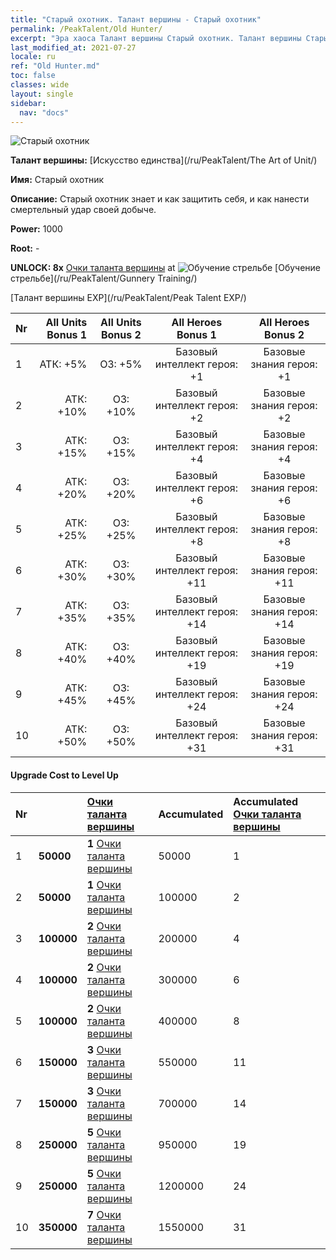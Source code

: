 ```yaml
---
title: "Старый охотник. Талант вершины - Старый охотник"
permalink: /PeakTalent/Old Hunter/
excerpt: "Эра хаоса Талант вершины Старый охотник. Талант вершины Старый охотник. Старый охотник"
last_modified_at: 2021-07-27
locale: ru
ref: "Old Hunter.md"
toc: false
classes: wide
layout: single
sidebar:
  nav: "docs"
---
```


  ![Старый охотник](/images/pt/talent_2010.png)

  **Талант вершины:** [Искусство единства](/ru/PeakTalent/The Art of Unit/)

  **Имя:** Старый охотник

  **Описание:** Старый охотник знает и как защитить себя, и как нанести смертельный удар своей добыче.

  **Power:** 1000

  **Root:** -

  **UNLOCK: 8x** [Очки таланта вершины](/ItemsRU/con_934/) at ![Обучение стрельбе](/images/pt/talent_2008.png) [Обучение стрельбе](/ru/PeakTalent/Gunnery Training/)

  [Талант вершины EXP](/ru/PeakTalent/Peak Talent EXP/)

  | Nr | All Units Bonus 1 | All Units Bonus 2 | All Heroes Bonus 1 | All Heroes Bonus 2 |
  |:---|--------------:|:-------------:|:-------------:|:-------------:|
  | 1 | АТК: +5% | ОЗ: +5% | Базовый интеллект героя: +1 | Базовые знания героя: +1 |
  | 2 | АТК: +10% | ОЗ: +10% | Базовый интеллект героя: +2 | Базовые знания героя: +2 |
  | 3 | АТК: +15% | ОЗ: +15% | Базовый интеллект героя: +4 | Базовые знания героя: +4 |
  | 4 | АТК: +20% | ОЗ: +20% | Базовый интеллект героя: +6 | Базовые знания героя: +6 |
  | 5 | АТК: +25% | ОЗ: +25% | Базовый интеллект героя: +8 | Базовые знания героя: +8 |
  | 6 | АТК: +30% | ОЗ: +30% | Базовый интеллект героя: +11 | Базовые знания героя: +11 |
  | 7 | АТК: +35% | ОЗ: +35% | Базовый интеллект героя: +14 | Базовые знания героя: +14 |
  | 8 | АТК: +40% | ОЗ: +40% | Базовый интеллект героя: +19 | Базовые знания героя: +19 |
  | 9 | АТК: +45% | ОЗ: +45% | Базовый интеллект героя: +24 | Базовые знания героя: +24 |
  | 10 | АТК: +50% | ОЗ: +50% | Базовый интеллект героя: +31 | Базовые знания героя: +31 |


#### Upgrade Cost to Level Up

  | Nr | <i class="fas fa-coins"/> | [Очки таланта вершины](/ItemsRU/con_934/) | Accumulated <i class="fas fa-coins"/> | Accumulated [Очки таланта вершины](/ItemsRU/con_934/) |
  |:---|:--------------|:-------------|:-------------|:-------------|
  | 1 | **50000** | **1** [Очки таланта вершины](/ItemsRU/con_934/) | 50000 | 1 |
  | 2 | **50000** | **1** [Очки таланта вершины](/ItemsRU/con_934/) | 100000 | 2 |
  | 3 | **100000** | **2** [Очки таланта вершины](/ItemsRU/con_934/) | 200000 | 4 |
  | 4 | **100000** | **2** [Очки таланта вершины](/ItemsRU/con_934/) | 300000 | 6 |
  | 5 | **100000** | **2** [Очки таланта вершины](/ItemsRU/con_934/) | 400000 | 8 |
  | 6 | **150000** | **3** [Очки таланта вершины](/ItemsRU/con_934/) | 550000 | 11 |
  | 7 | **150000** | **3** [Очки таланта вершины](/ItemsRU/con_934/) | 700000 | 14 |
  | 8 | **250000** | **5** [Очки таланта вершины](/ItemsRU/con_934/) | 950000 | 19 |
  | 9 | **250000** | **5** [Очки таланта вершины](/ItemsRU/con_934/) | 1200000 | 24 |
  | 10 | **350000** | **7** [Очки таланта вершины](/ItemsRU/con_934/) | 1550000 | 31 |
